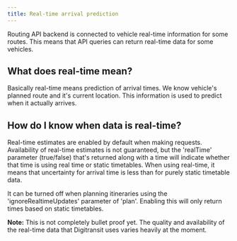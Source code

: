 ```yaml
---
title: Real-time arrival prediction
---
```


Routing API backend is connected to vehicle real-time information for some routes. This means that API queries can return real-time data for some vehicles.

## What does real-time mean?
Basically real-time means prediction of arrival times. We know vehicle's planned route and it's current location. This information is used to predict when it actually arrives.

## How do I know when data is real-time?
Real-time estimates are enabled by default when making requests. Availability of real-time estimates is not guaranteed, but the 'realTime' parameter (true/false) that's returned along with a time will indicate whether that time is using real time or static timetables. When using real-time, it means that uncertainty for arrival time is less than for purely static timetable data.

It can be turned off when planning itineraries using the 'ignoreRealtimeUpdates' parameter of 'plan'. Enabling this will only return times based on static timetables.

**Note:** This is not completely bullet proof yet. The quality and availability of the real-time data that Digitransit uses varies heavily at the moment.
